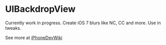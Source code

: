 UIBackdropView
=====================

Currently work in progress. Create iOS 7 blurs like NC, CC and more. Use in tweaks.

See more at [iPhoneDevWiki](http://iphonedevwiki.net/index.php/UIBackdropView)
